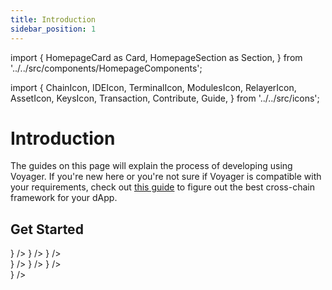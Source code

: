 ```yaml
---
title: Introduction
sidebar_position: 1
---
```

import {
  HomepageCard as Card,
  HomepageSection as Section,
} from '../../src/components/HomepageComponents';

import {
  ChainIcon,
  IDEIcon,
  TerminalIcon,
  ModulesIcon,
  RelayerIcon,
  AssetIcon,
  KeysIcon,
  Transaction,
  Contribute,
  Guide,
} from '../../src/icons';

# Introduction

The guides on this page will explain the process of developing using Voyager. If you're new here or you're not sure if Voyager is compatible with your requirements, check out [this guide](../overview/choosing-the-right-framework) to figure out the best cross-chain framework for your dApp.


 ## Get Started
   <Section title="Developers" id="web-sdks" hasSubSections >

   <Section>
  <Card
    title="Overview"
    description="What is Voyager and why is it required?"
    to="/voyager/overview"
    icon={<IDEIcon />}
  />
    <Card
    title="Understanding Voyager"
    description="Dissecting different functions and parameters associated with Voyager"
    to="/voyager/understanding-voyager"
    icon={<ChainIcon />}
  />
 <Card
    title="Different Types of use-cases"
    description="Learning how to build the different types of cross-chain token transfer use-cases using Voyager"
    to="/voyager/building-different-use-cases"
    icon={<ModulesIcon />}
  />
  </Section>

  </Section>


  <Section title="Tooling" id="tooling" hasSubSections >

  <Section>
  <Card
    title="Voyager Widget"
    description="Widget to integrate cross-chain swaps on your website"
    to="/voyager/tools/voyager-widget"
    icon={<Guide />}
  />
    <Card
    title="Voyager PathFinder API"
    description="An API to integrate Voyager's cross-chain swap functionality"
    to="/voyager/tools/voyager-pathfinder-api"
    icon={<Guide />}
  />
 <Card
    title="Voyager JS SDK"
    description="SDK to integrate Voyager's cross-chain swap functionality"
    to="/voyager/tools/voyager-js-sdk"
    icon={<Guide />}
  />
</Section>
  
  </Section>

   <Section title="Guides" id="guides" hasSubSections >

   <Section>
      <Card
    title="Deploying a Cross-chain Staking Contract"
    description="Learn how to deploy your first cross-chain staking dApp using Voyager"
  to="/voyager/guides/staking-contract"
    icon={<Guide />}
  />
  </Section>

  </Section>
